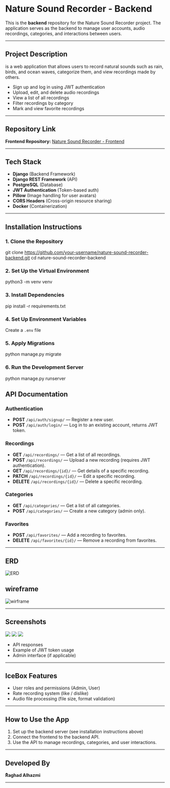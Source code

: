# Nature Sound Recorder - Backend

This is the **backend** repository for the Nature Sound Recorder project. The application serves as the backend to manage user accounts, audio recordings, categories, and interactions between users.

---

## Project Description

is a web application that allows users to record natural sounds such as rain, birds, and ocean waves, categorize them, and view recordings made by others.

* Sign up and log in using JWT authentication
* Upload, edit, and delete audio recordings
* View a list of all recordings
* Filter recordings by category
* Mark and view favorite recordings

---

## Repository Link

**Frontend Repository:** [Nature Sound Recorder - Frontend](https://github.com/your-username/nature-sound-recorder-frontend)

---

## Tech Stack

* **Django** (Backend Framework)
* **Django REST Framework** (API)
* **PostgreSQL** (Database)
* **JWT Authentication** (Token-based auth)
* **Pillow** (Image handling for user avatars)
* **CORS Headers** (Cross-origin resource sharing)
* **Docker** (Containerization)

---

## Installation Instructions

### 1. Clone the Repository

git clone https://github.com/your-username/nature-sound-recorder-backend.git
cd nature-sound-recorder-backend

### 2. Set Up the Virtual Environment

python3 -m venv venv


### 3. Install Dependencies

pip install -r requirements.txt

### 4. Set Up Environment Variables

Create a `.env` file

### 5. Apply Migrations

python manage.py migrate

### 6. Run the Development Server

python manage.py runserver

## API Documentation

### Authentication

* **POST** `/api/auth/signup/` — Register a new user.
* **POST** `/api/auth/login/` — Log in to an existing account, returns JWT token.

### Recordings

* **GET** `/api/recordings/` — Get a list of all recordings.
* **POST** `/api/recordings/` — Upload a new recording (requires JWT authentication).
* **GET** `/api/recordings/{id}/` — Get details of a specific recording.
* **PATCH** `/api/recordings/{id}/` — Edit a specific recording.
* **DELETE** `/api/recordings/{id}/` — Delete a specific recording.

### Categories

* **GET** `/api/categories/` — Get a list of all categories.
* **POST** `/api/categories/` — Create a new category (admin only).

### Favorites

* **POST** `/api/favorites/` — Add a recording to favorites.
* **DELETE** `/api/favorites/{id}/` — Remove a recording from favorites.

---

## ERD
![ERD](ERD.png)

## wireframe
![wirframe](wireframe.png)

---

## Screenshots
![](jj.png)
![](mbj.png)
![](jbhbhj.png)
* API responses
* Example of JWT token usage
* Admin interface (if applicable)

---

## IceBox Features

* User roles and permissions (Admin, User)
* Rate recording system (like / dislike)
* Audio file processing (file size, format validation)

---

## How to Use the App

1. Set up the backend server (see installation instructions above)
2. Connect the frontend to the backend API.
3. Use the API to manage recordings, categories, and user interactions.

---

## Developed By

**ٌRaghad Alhazmi**

---


